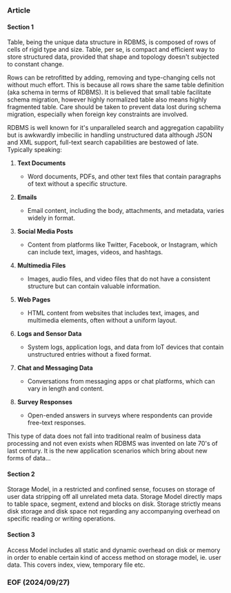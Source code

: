 ### Article


#### Section 1 
Table, being the unique data structure in RDBMS, is composed of rows of cells of rigid type and size. Table, per se, is compact and efficient way to store structured data, provided that shape and topology doesn't subjected to constant change. 

Rows can be retrofitted by adding, removing and type-changing cells not without much effort. This is because all rows share the same table definition (aka schema in terms of RDBMS). It is believed that small table facilitate schema migration, however highly normalized table also means highly fragmented table. Care should be taken to prevent data lost during schema migration, especially when foreign key constraints are involved. 

RDBMS is well known for it's unparalleled search and aggregation capability but is awkwardly imbecilic in handling unstructured data although JSON and XML support, full-text search capabilities are bestowed of late. Typically speaking: 

1. **Text Documents**
   - Word documents, PDFs, and other text files that contain paragraphs of text without a specific structure.

2. **Emails**
   - Email content, including the body, attachments, and metadata, varies widely in format.

3. **Social Media Posts**
   - Content from platforms like Twitter, Facebook, or Instagram, which can include text, images, videos, and hashtags.

4. **Multimedia Files**
   - Images, audio files, and video files that do not have a consistent structure but can contain valuable information.

5. **Web Pages**
   - HTML content from websites that includes text, images, and multimedia elements, often without a uniform layout.

6. **Logs and Sensor Data**
   - System logs, application logs, and data from IoT devices that contain unstructured entries without a fixed format.

7. **Chat and Messaging Data**
   - Conversations from messaging apps or chat platforms, which can vary in length and content.

8. **Survey Responses**
   - Open-ended answers in surveys where respondents can provide free-text responses.

This type of data does not fall into traditional realm of business data processing and not even exists when RDBMS was invented on late 70's of last century. It is the new application scenarios which bring about new forms of data... 


#### Section 2 

Storage Model, in a restricted and confined sense, focuses on storage of user data stripping off all unrelated meta data. Storage Model directly maps to table space, segment, extend and blocks on disk. Storage strictly means disk storage and disk space not regarding any accompanying overhead on specific reading or writing operations. 


#### Section 3 

Access Model includes all static and dynamic overhead on disk or memory in order to enable certain kind of access method on storage model, ie. user data. This covers index, view, temporary file etc. 


### EOF (2024/09/27)
